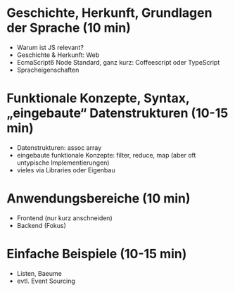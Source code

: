 # Geschichte, Herkunft, Grundlagen der Sprache (10 min)

 - Warum ist JS relevant?
 - Geschichte & Herkunft: Web
 - EcmaScript6 Node Standard, ganz kurz: Coffeescript oder TypeScript
 - Spracheigenschaften

# Funktionale Konzepte, Syntax, „eingebaute“ Datenstrukturen (10-15 min)

 - Datenstrukturen: assoc array
 - eingebaute funktionale Konzepte: filter, reduce, map (aber oft untypische Implementierungen)
 - vieles via Libraries oder Eigenbau

# Anwendungsbereiche (10 min)

 - Frontend (nur kurz anschneiden)
 - Backend (Fokus)

# Einfache Beispiele (10-15 min)

 - Listen, Baeume
 - evtl. Event Sourcing
